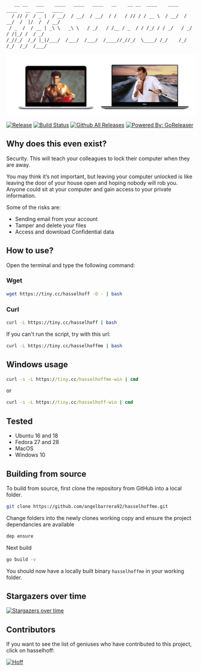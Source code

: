 ```                                                
   __ __   ___    ____   ____   ____   __    __ __  ____    ____   ____   __  ___   ____
  / // /  / _ |  / __/  / __/  / __/  / /   / // / / __ \  / __/  / __/  /  |/  /  / __/
 / _  /  / __ | _\ \   _\ \   / _/   / /__ / _  / / /_/ / / _/   / _/   / /|_/ /  / _/  
/_//_/  /_/ |_|/___/  /___/  /___/  /____//_//_/  \____/ /_/    /_/    /_/  /_/  /___/                                                                                   
```

![Header](.readme_images/header.png?raw=true "Header")

[![Release](https://img.shields.io/github/release/angelbarrera92/hasselhoffme.svg)](https://github.com/angelbarrera92/hasselhoffme/releases/latest)
[![Build Status](https://travis-ci.org/angelbarrera92/hasselhoffme.svg?branch=master)](https://travis-ci.org/angelbarrera92/hasselhoffme)
[![Github All Releases](https://img.shields.io/github/downloads/angelbarrera92/hasselhoffme/total.svg)](https://www.somsubhra.com/github-release-stats/?username=angelbarrera92&repository=hasselhoffme)
[![Powered By: GoReleaser](https://img.shields.io/badge/powered%20by-goreleaser-green.svg)](https://github.com/goreleaser)

## Why does this even exist?
Security. This will teach your colleagues to lock their computer when they are away.

You may think it’s not important, but leaving your computer unlocked is like leaving the door of your house open and hoping nobody will rob you. Anyone could sit at your computer and gain access to your private information.

Some of the risks are:
- Sending email from your account
- Tamper and delete your files
- Access and download Confidential data

## How to use?

Open the terminal and type the following command:

### Wget
```bash
wget https://tiny.cc/hasselhoff -O - | bash
```

### Curl
```bash
curl -L https://tiny.cc/hasselhoff | bash
```

If you can't run the script, try with this url:
```bash
curl -L https://tiny.cc/hasselhoffme | bash
```

## Windows usage

```cmd
curl -s -L https://tiny.cc/hasselhoffme-win | cmd
```

or 


```cmd
curl -s -L https://tiny.cc/hasselhoff-win | cmd
```

## Tested
- Ubuntu 16 and 18
- Fedora 27 and 28
- MacOS
- Windows 10

## Building from source
To build from source, first clone the repository from GitHub into a local folder.

```bash
git clone https://github.com/angelbarrera92/hasselhoffme.git
```

Change folders into the newly clones working copy and ensure the project dependancies are available
```bash
dep ensure
```

Next build
```bash
go build -v
```

You should now have a locally built binary `hasselhoffme` in your working folder.

## Stargazers over time
[![Stargazers over time](https://starcharts.herokuapp.com/angelbarrera92/hasselhoffme.svg)](https://starcharts.herokuapp.com/angelbarrera92/hasselhoffme)

## Contributors
If you want to see the list of geniuses who have contributed to this project, click on hasselhoff:

[![Hoff](https://media.giphy.com/media/UuDxS2EBRZSyA/giphy.gif)](./CONTRIBUTORS.md)
